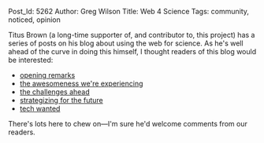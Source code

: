 Post_Id: 5262
Author: Greg Wilson
Title: Web 4 Science
Tags: community, noticed, opinion

<p>Titus Brown (a long-time supporter of, and contributor to, this project) has a series of posts on his blog about using the web for science. As he's well ahead of the curve in doing this himself, I thought readers of this blog would be interested:</p>
<ul>
        <li><a href="http://ivory.idyll.org/blog/w4s-overview.html">opening remarks</a></li>
        <li><a href="http://ivory.idyll.org/blog/w4s-awesomeness.html">the awesomeness we're experiencing</a></li>
        <li><a href="http://ivory.idyll.org/blog/w4s-challenges.html">the challenges ahead</a></li>
        <li><a href="http://ivory.idyll.org/blog/w4s-future-strategies.html">strategizing for the future</a></li>
        <li><a href="http://ivory.idyll.org/blog/w4s-tech-wanted.html">tech wanted</a></li>
</ul>
<p>There's lots here to chew on&mdash;I'm sure he'd welcome comments from our readers.</p>
